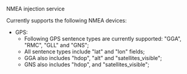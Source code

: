 NMEA injection service

Currently supports the following NMEA devices:
- GPS:
    - Following GPS sentence types are currently supported: "GGA", "RMC", "GLL" and "GNS";
    - All sentence types include "lat" and "lon" fields;
    - GGA also includes "hdop", "alt" and "satellites_visible";
    - GNS also includes "hdop", and "satellites_visible";
